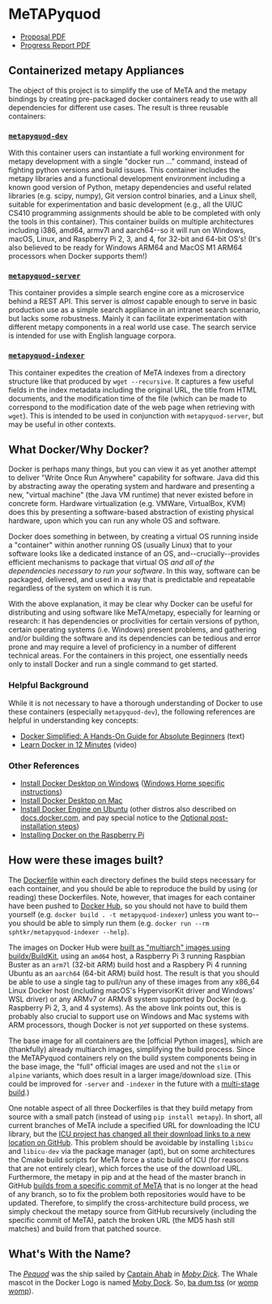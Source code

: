 # MeTAPyquod 
* [Proposal PDF](https://github.com/SphtKr/MeTAPyquod/blob/main/MeTAPyquod_Proposal_20201025.pdf)
* [Progress Report PDF](https://github.com/SphtKr/MeTAPyquod/blob/main/MeTAPyquod_Progress_20201127.pdf)

## Containerized metapy Appliances

The object of this project is to simplify the use of MeTA and the metapy bindings by creating pre-packaged docker containers ready to use with all dependencies for different use cases. The result is three reusable containers:

### [`metapyquod-dev`](./metapyquod-dev)

With this container users can instantiate a full working environment for metapy development with a single "docker run ..." command, instead of fighting python versions and build issues. This container includes the metapy libraries and a functional development environment including a known good version of Python, metapy dependencies and useful related libraries (e.g. scipy, numpy), Git version control binaries, and a Linux shell, suitable for experimentation and basic development (e.g., all the UIUC CS410 programming assignments should be able to be completed with only the tools in this container). This container builds on multiple architectures including i386, amd64, armv7l and aarch64--so it will run on Windows, macOS, Linux, and Raspberry Pi 2, 3, and 4, for 32-bit and 64-bit OS's! (It's also believed to be ready for Windows ARM64 and MacOS M1 ARM64 processors when Docker supports them!)

### [`metapyquod-server`](./metapyquod-server)
This container provides a simple search engine core as a microservice behind a REST API. This server is *almost* capable enough to serve in basic production use as a simple search appliance in an intranet search scenario, but lacks some robustness. Mainly it can facilitate experimentation with different metapy components in a real world use case. The search service is intended for use with English language corpora.

### [`metapyquod-indexer`](./metapyquod-indexer)
This container expedites the creation of MeTA indexes from a directory structure like that produced by `wget --recursive`. It captures a few useful fields in the index metadata including the original URL, the title from HTML documents, and the modification time of the file (which can be made to correspond to the modification date of the web page when retrieving with `wget`). This is intended to be used in conjunction with `metapyquod-server`, but may be useful in other contexts.

## What Docker/Why Docker?

Docker is perhaps many things, but you can view it as yet another attempt to deliver "Write Once Run Anywhere" capability for software. Java did this by abstracting away the operating system and hardware and presenting a new, "virtual machine" (the Java VM runtime) that never existed before in concrete form. Hardware virtualization (e.g. VMWare, VirtualBox, KVM) does this by presenting a software-based abstraction of existing physical hardware, upon which you can run any whole OS and software.

Docker does something in between, by creating a virtual OS running inside a "container" within another running OS (usually Linux) that to your software looks like a dedicated instance of an OS, and--crucially--provides efficient mechanisms to package that virtual OS *and all of the dependencies necessary to run your software*. In this way, software can be packaged, delivered, and used in a way that is predictable and repeatable regardless of the system on which it is run.

With the above explanation, it may be clear why Docker can be useful for distributing and using software like MeTA/metapy, especially for learning or research: it has dependencies or proclivities for certain versions of python, certain operating systems (i.e. Windows) present problems, and gathering and/or building the software and its dependencies can be tedious and error prone and may require a level of proficiency in a number of different technical areas. For the containers in this project, one essentially needs only to install Docker and run a single command to get started.

### Helpful Background

While it is not necessary to have a thorough understanding of Docker to use these containers (especially `metapyquod-dev`), the following references are helpful in understanding key concepts:

* [Docker Simplified: A Hands-On Guide for Absolute Beginners](https://www.freecodecamp.org/news/docker-simplified-96639a35ff36/) (text)
* [Learn Docker in 12 Minutes](https://www.youtube.com/watch?v=YFl2mCHdv24) (video)

### Other References

* [Install Docker Desktop on Windows](https://docs.docker.com/docker-for-windows/install/) ([Windows Home specific instructions](https://docs.docker.com/docker-for-windows/install-windows-home/))
* [Install Docker Desktop on Mac](https://docs.docker.com/docker-for-mac/install/)
* [Install Docker Engine on Ubuntu](https://docs.docker.com/engine/install/ubuntu/) (other distros also described on [docs.docker.com](https://docs.docker.com/engine/install/ubuntu/), and pay special notice to the [Optional post-installation steps](https://docs.docker.com/engine/install/linux-postinstall/))
* [Installing Docker on the Raspberry Pi](https://pimylifeup.com/raspberry-pi-docker/) 

## How were these images built?

The [Dockerfile](https://docs.docker.com/engine/reference/builder/) within each directory defines the build steps necessary for each container, and you should be able to reproduce the build by using (or reading) these Dockerfiles. Note, however, that images for each container have been pushed to [Docker Hub](https://hub.docker.com/u/sphtkr), so you should not have to build them yourself (e.g. `docker build . -t metapyquod-indexer`) unless you want to--you should be able to simply run them (e.g. `docker run --rm sphtkr/metapyquod-indexer --help`).

The images on Docker Hub were [built as "multiarch" images using buildx/BuildKit](https://medium.com/nttlabs/buildx-multiarch-2c6c2df00ca2), using an `amd64` host, a Raspberry Pi 3 running Raspbian Buster as an `arm7l` (32-bit ARM) build host and a Raspbery Pi 4 running Ubuntu as an `aarch64` (64-bit ARM) build host. The result is that you should be able to use a single tag to pull/run any of these images from any x86_64 Linux Docker host (including macOS's HypervisorKit driver and Windows' WSL driver) or any ARMv7 or ARMv8 system supported by Docker (e.g. Raspberry Pi 2, 3, and 4 systems). As the above link points out, this is probably also crucial to support use on Windows and Mac systems with ARM processors, though Docker is not *yet* supported on these systems.

The base image for all containers are the [official Python images], which are (thankfully) already multiarch images, simplifying the build process. Since the MeTAPyquod containers rely on the build system components being in the base image, the "full" official images are used and not the `slim` or `alpine` variants, which does result in a larger image/download size. (This could be improved for `-server` and `-indexer` in the future with a [multi-stage build](https://docs.docker.com/develop/develop-images/multistage-build/).)

One notable aspect of all three Dockerfiles is that they build metapy from source with a small patch (instead of using `pip install metapy`). In short, all current branches of MeTA include a specified URL for downloading the ICU library, but the [ICU project has changed all their download links to a new location on GitHub](http://site.icu-project.org/download). This problem should be avoidable by installing `libicu` and `libicu-dev` via the package manager (apt), but on some architectures the Cmake build scripts for MeTA force a static build of ICU (for reasons that are not entirely clear), which forces the use of the download URL. Furthermore, the metapy in pip and at the head of the master branch in GitHub [builds from a specific commit of MeTA](https://github.com/meta-toolkit/metapy/tree/master/deps) that is no longer at the head of any branch, so to fix the problem both repositories would have to be updated. Therefore, to simplify the cross-architecture build process, we simply checkout the metapy source from GitHub recursively (including the specific commit of MeTA), patch the broken URL (the MD5 hash still matches) and build from that patched source.

## What's With the Name?

The *[Pequod](https://en.wikipedia.org/wiki/Pequod_(Moby-Dick))* was the ship sailed by [Captain Ahab](https://en.wikipedia.org/wiki/Captain_Ahab) in *[Moby Dick](https://en.wikipedia.org/wiki/Moby-Dick)*. The Whale mascot in the Docker Logo is named [Moby Dock](https://www.docker.com/blog/call-me-moby-dock/). So, [ba dum tss](https://www.docker.com/blog/call-me-moby-dock/) (or [womp womp](https://www.urbandictionary.com/define.php?term=womp+womp)).
